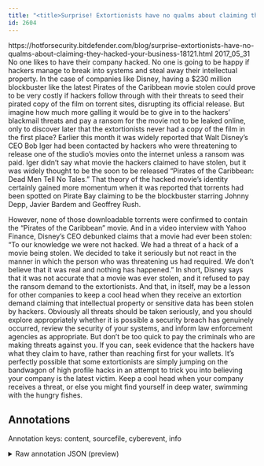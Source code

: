```yaml
---
title: "<title>Surprise! Extortionists have no qualms about claiming they ‘hacked’ your business – HOTforSecurity</title>"
id: 2604
---
```


<title>Surprise! Extortionists have no qualms about claiming they ‘hacked’ your business – HOTforSecurity</title>
<source> https://hotforsecurity.bitdefender.com/blog/surprise-extortionists-have-no-qualms-about-claiming-they-hacked-your-business-18121.html </source>
<date> 2017_05_31 </date>
<text>
No one likes to have their company hacked. No one is going to be happy if hackers manage to break into systems and steal away their intellectual property.
In the case of companies like Disney, having a $230 million blockbuster like the latest Pirates of the Caribbean movie stolen could prove to be very costly if hackers follow through with their threats to seed their pirated copy of the film on torrent sites, disrupting its official release.
But imagine how much more galling it would be to give in to the hackers’ blackmail threats and pay a ransom for the movie not to be leaked online, only to discover later that the extortionists never had a copy of the film in the first place?
Earlier this month it was widely reported that Walt Disney’s CEO Bob Iger had been contacted by hackers who were threatening to release one of the studio’s movies onto the internet unless a ransom was paid.
Iger didn’t say what movie the hackers claimed to have stolen, but it was widely thought to be the soon to be released “Pirates of the Caribbean: Dead Men Tell No Tales.”
That theory of the hacked movie’s identity certainly gained more momentum when it was reported that torrents had been spotted on Pirate Bay claiming to be the blockbuster starring Johnny Depp, Javier Bardem and Geoffrey Rush.

However, none of those downloadable torrents were confirmed to contain the “Pirates of the Caribbean” movie. And in a video interview with Yahoo Finance, Disney’s CEO debunked claims that a movie had ever been stolen:
“To our knowledge we were not hacked. We had a threat of a hack of a movie being stolen. We decided to take it seriously but not react in the manner in which the person who was threatening us had required. We don’t believe that it was real and nothing has happened.”
In short, Disney says that it was not accurate that a movie was ever stolen, and it refused to pay the ransom demand to the extortionists.
And that, in itself, may be a lesson for other companies to keep a cool head when they receive an extortion demand claiming that intellectual property or sensitive data has been stolen by hackers.
Obviously all threats should be taken seriously, and you should explore appropriately whether it is possible a security breach has genuinely occurred, review the security of your systems, and inform law enforcement agencies as appropriate.
But don’t be too quick to pay the criminals who are making threats against you. If you can, seek evidence that the hackers have what they claim to have, rather than reaching first for your wallets.
It’s perfectly possible that some extortionists are simply jumping on the bandwagon of high profile hacks in an attempt to trick you into believing your company is the latest victim.
Keep a cool head when your company receives a threat, or else you might find yourself in deep water, swimming with the hungry fishes.
</text>



## Annotations

Annotation keys: content, sourcefile, cyberevent, info

<details>
<summary>Raw annotation JSON (preview)</summary>

```json
{
  "content": "No one likes to have their company hacked. No one is going to be happy if hackers manage to break into systems and steal away their intellectual property. In the case of companies like Disney, having a $230 million blockbuster like the latest Pirates of the Caribbean movie stolen could prove to be very costly if hackers follow through with their threats to seed their pirated copy of the film on torrent sites, disrupting its official release. But imagine how much more galling it would be to give in to the hackers\u2019 blackmail threats and pay a ransom for the movie not to be leaked online, only to discover later that the extortionists never had a copy of the film in the first place? Earlier this month it was widely reported that Walt Disney\u2019s CEO Bob Iger had been contacted by hackers who were threatening to release one of the studio\u2019s movies onto the internet unless a ransom was paid. Iger didn\u2019t say what movie the hackers claimed to have stolen, but it was widely thought to be the soon to be released \u201cPirates of the Caribbean: Dead Men Tell No Tales.\u201d That theory of the hacked movie\u2019s identity certainly gained more momentum when it was reported that torrents had been spotted on Pirate Bay claiming to be the blockbuster starring Johnny Depp, Javier Bardem and Geoffrey Rush.  However, none of those downloadable torrents were confirmed to contain the \u201cPirates of the Caribbean\u201d movie. And in a video interview with Yahoo Finance, Disney\u2019s CEO debunked claims that a movie had ever been stolen: \u201cTo our knowledge we were not hacked. We had a threat of a hack of a movie being stolen. We decided to take it seriously but not react in the manner in which the person who was threatening us had required. We don\u2019t believe that it was real and nothing has happened.\u201d In short, Disney says that it was not accurate that a movie was ever stolen, and it refused to pay the ransom demand to the extortionists. And that, in itself, may be a lesson for other companies to keep a cool head when they receive an extortion demand claiming that intellectual property or sensitive data has been stolen by hackers. Obviously all threats should be taken seriously, and you should explore appropriately whether it is possible a security breach has genuinely occurred, review the security of your systems, and inform law enforcement agencies as appropriate. But don\u2019t be too quick to pay the criminals who are making threats against you. If you can, seek evidence that the hackers have what they claim to have, rather than reaching first for your wallets. It\u2019s perfectly possible that some extortionists are simply jumping on the bandwagon of high profile hacks in an attempt to trick you into believing your company is the latest victim. Keep a cool head when your company receives a threat, or else you might find yourself in deep water, swimming with the hungry fishes.",
  "sourcefile": "2604.txt",
  "cyberevent": {
    "hopper": [
      {
        "index": 0,
        "relation": "Same",
        "events": [
          {
            "index": "E3",
            "type": "Attack",
            "realis": "Generic",
            "nugget": {
              "startOffset": 541,
              "index": "T9",
              "endOffset": 553,
              "text": "pay a ransom"
            },
            "argument": [
              {
                "index": "T12",
                "text": "the extortionists",
                "endOffset": 638,
                "role": {
                  "type": "Attacker"
                },
                "startOffset": 621,
                "type": "Person"
              },
              {
                "index": "T39",
                "text": "be leaked online",
                "endOffset": 591,
                "role": {
                  "CAPEC-Meta": "Physical Theft",
                  "type": "Attack-Pattern",
                  "confidence": 0.872168242931366
          
```
</details>

